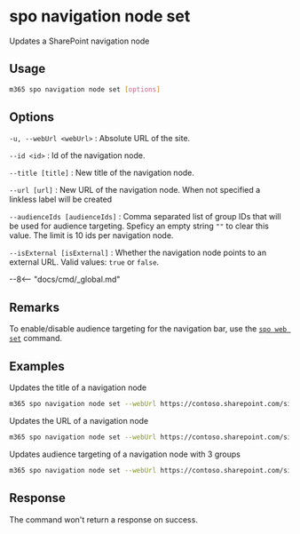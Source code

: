 # spo navigation node set

Updates a SharePoint navigation node

## Usage

```sh
m365 spo navigation node set [options]
```

## Options

`-u, --webUrl <webUrl>`
: Absolute URL of the site.

`--id <id>`
: Id of the navigation node.

`--title [title]`
: New title of the navigation node.

`--url [url]`
: New URL of the navigation node. When not specified a linkless label will be created

`--audienceIds [audienceIds]`
: Comma separated list of group IDs that will be used for audience targeting. Speficy an empty string `""` to clear this value. The limit is 10 ids per navigation node.

`--isExternal [isExternal]`
: Whether the navigation node points to an external URL. Valid values: `true` or `false`.

--8<-- "docs/cmd/_global.md"

## Remarks

To enable/disable audience targeting for the navigation bar, use the [`spo web set`](../web/web-set.md) command.

## Examples

Updates the title of a navigation node

```sh
m365 spo navigation node set --webUrl https://contoso.sharepoint.com/sites/marketing --id 2209 --title "Pictures"
```

Updates the URL of a navigation node

```sh
m365 spo navigation node set --webUrl https://contoso.sharepoint.com/sites/marketing --id 2209 --url "https://www.microsoft.com" --isExternal true
```

Updates audience targeting of a navigation node with 3 groups

```sh
m365 spo navigation node set --webUrl https://contoso.sharepoint.com/sites/marketing --id 2209 --audienceIds "61f78c73-f71a-471e-a3b9-15daa936e200,9524e6b4-e663-44fe-b179-210c963e37e7,c42b8756-494d-4141-a575-45f01320e26a"
```

## Response

The command won't return a response on success.
